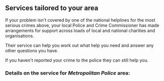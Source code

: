 ## Services tailored to your area

If your problem isn't covered by one of the national helplines for the most serious crimes above, your local Police and Crime Commissioner has made arrangements for support across loads of local and national charities and organisations.

Their service can help you work out what help you need and answer any other questions you have.

If you haven't reported your crime to the police they can still help you.

### Details on the service for *Metropolitan Police* area:
